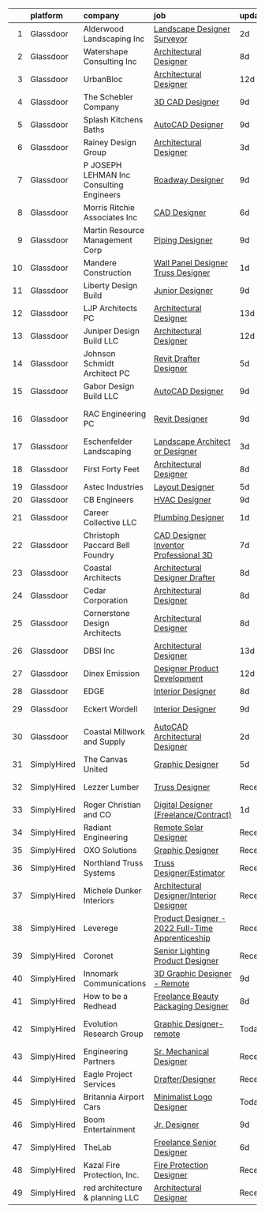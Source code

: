 

|    | platform    | company                                      | job                                                                                                                                                                                                                                                                                                                                                                                                                                                                                                                                                                                                                                                                                                                                                                                                                                                                                                                                                                    | update_time   | location                     |
|---:|:------------|:---------------------------------------------|:-----------------------------------------------------------------------------------------------------------------------------------------------------------------------------------------------------------------------------------------------------------------------------------------------------------------------------------------------------------------------------------------------------------------------------------------------------------------------------------------------------------------------------------------------------------------------------------------------------------------------------------------------------------------------------------------------------------------------------------------------------------------------------------------------------------------------------------------------------------------------------------------------------------------------------------------------------------------------|:--------------|:-----------------------------|
|  1 | Glassdoor   | Alderwood Landscaping  Inc                   | [Landscape Designer   Surveyor](https://www.glassdoor.com/partner/jobListing.htm?pos=123&ao=1110586&s=58&guid=00000182d3d5053daaddbfa6970e495f&src=GD_JOB_AD&t=SR&vt=w&ea=1&cs=1_07f8eb14&cb=1661411329970&jobListingId=1008086212138&cpc=9C2513B8B21880CA&jrtk=3-0-1gb9ta1g52p8n001-1gb9ta1gmi17e800-2d045f5225816938--6NYlbfkN0CvahHJL5dpwIe5nlYo2UZJB8CTXAEl9vJAxrd3EfdRQTBgSOhxhZ6qoKGoycMcDVoNBeLSYodbhKa80-S4CBa2GuGnfcKTinp4ZyVeg-ZpTLHVCAJouy7P8DuDMI3CKifLEfDDLOUUEsaj125TaKa3nCd_Cyj-PbZOC7M4Yy_I9rfk3FBZW_Q9HmsngSNPoxIJXnccm93lI_HkhpJXYP1GU_WNkdRxzkxG_ci6L2BdQAJ1WtH81qCxk_wnvCJhEtMut-wfwxdyZIKMjIPuZurUuSrSULlHWS8aOAX085LjWZ9er1y9jjZVz3rjuX00K3180POUYUMczcgvETcpPQIuENQFUv0CjT-FDaaRYfmMKKS5CCLTMzat3c0dw67_Khu9XSXKQ-5Kkki9enfqXx_ys2MeNPJXjhFQlDhTkbsbD9dpNV96em1Z63kCPERmfiVMlG5B4--z4SxXbuUG6HUVbf4uC5T6tvxQPaHR3Sl-RpK2EXQbYdJ8ldVxQQfLMXt8BhhnxDyNrXtxYVkOYKp9)                                                                               | 2d            | Bellevue, WA                 |
|  2 | Glassdoor   | Watershape Consulting Inc                    | [Architectural Designer](https://www.glassdoor.com/partner/jobListing.htm?pos=110&ao=1110586&s=58&guid=00000182d3d5053daaddbfa6970e495f&src=GD_JOB_AD&t=SR&vt=w&ea=1&cs=1_faf570c9&cb=1661411329968&jobListingId=1008073881501&cpc=27DBD27427436EFA&jrtk=3-0-1gb9ta1g52p8n001-1gb9ta1gmi17e800-f4bcf3b562635ccd--6NYlbfkN0CvahHJL5dpwIe5nlYo2UZJB8CTXAEl9vJAxrd3EfdRQTBgSOhxhZ6qON4KGlQbJcXq0BeWH2AuJyKMQf2GADMiNkXytVnSJQJqAHiF9cZj8l-ZH_QJMpq1L4W8qf7Y1Rc4FGKeOhBuNopaUApXY61-DWOgDeyYR2WbzmL3R7r3Dl8Dvw4E4Jtl-BdIaxLNbRavtu7ZO9OWF51DWHv3Ov0RRP7dYNObqIg8MVOn9Yqf7UpQyED0owdJSIlRGx40UNFpQLsl3-wFuvXxy0QG-Iudiz8OWmYtDdfu407M-D0gmgJRXQ5oFT6_PJwopdb0fnZ_JgblHuqXKvQuHNiCCuIqGN_YG491FwmWo1xlgmMnZzBuuOgSdb3BOR551AbqjS31S3GUti6jgc4VNKQXyZ7XeTslMbtNnF3FU8KTIGXhPJEEfnxvN8DjsO5qqKtwcuPHBSYxPb-B6d9O_7iuT_7oGcIR_7GAGDebfIvrlbo-OyW2Vf5l-M63uQEe2jfkYjP6ZC26a76CbQ%3D%3D)                                                                                          | 8d            | Solana Beach, CA             |
|  3 | Glassdoor   | UrbanBloc                                    | [Architectural Designer](https://www.glassdoor.com/partner/jobListing.htm?pos=115&ao=1110586&s=58&guid=00000182d3d5053daaddbfa6970e495f&src=GD_JOB_AD&t=SR&vt=w&ea=1&cs=1_ba68fa34&cb=1661411329969&jobListingId=1008068632380&cpc=0956A6EEC67EFCED&jrtk=3-0-1gb9ta1g52p8n001-1gb9ta1gmi17e800-ec8dcd0dfc360927--6NYlbfkN0CNayYzF1mBaI40OgT78t3Q2d9IxlwDzhsYR4HK7epYUYZQQ63_v0ZtclWvafjlhvbh5k_OqL01vVg1KpsmwxuYPU1tuAsZLXWGoTw49kVU__ZWQt7QoThFVYPfrbmUhtI_ovtwDp3JnXsd2vTIY4DiaRZ39KdbM4sdgo-DLKHz-gn_3wtorJPJ7GE3ep3hN8GMhptK9Uae9ZF1q4rS8cnroInboJT8Q0a6RDfyukne2M9_3eFukfoy78cckobL-NffuGhTMWda24IbX6PL5t0mrEdEOVHX8P6800cUZx5s90VPj7EAZDDzuCAVIjip6rhFh2dabfPwXLTzW9ls7X_JHpZE88otjiKovDjtv7GXVm90W40yrbgU4UoWm0UJ7ISLaQy2xg9OKLL3buVeHIY9DOC-O7Y3ifforccsSmHgmqa8-UAk0X2HE2FZfcTamDa48LU0xIwsvfZYuMKru15lUfahLH5VQlKN-qa6_iRoJA9kI70ol8Ex8pw8AgV0pnrSDc-O0qtiFw%3D%3D)                                                                                          | 12d           | San Leandro, CA              |
|  4 | Glassdoor   | The Schebler Company                         | [3D CAD Designer](https://www.glassdoor.com/partner/jobListing.htm?pos=101&ao=1110586&s=58&guid=00000182d3d5053daaddbfa6970e495f&src=GD_JOB_AD&t=SR&vt=w&ea=1&cs=1_300e0940&cb=1661411329965&jobListingId=1008072259381&cpc=F525EF8E1BEA8B42&jrtk=3-0-1gb9ta1g52p8n001-1gb9ta1gmi17e800-077f6073299b6940--6NYlbfkN0BbKFwzzZ0yLSQjqY_WE9nX1AjSW77FPvXFQZAp_vA_bxFWMcVuo53C45-22D2TAPagx-nZU83wNUDdAKJzpoW8_CpV79kjtRo62c4b0e5KWXUhWjtqm3p8acm8Ehd382hZlWDbUGPZTj5EuqEzFSEM1Ymjk8al65dUXbsCwkZW2kRlahQoM4Ad-nL-YEEyT4Hxaq2QR8KxzUbU61G2B3vEexZHQv2-hJkXc3z7HzEa-18sR3MEsrqg4XWRbMtxj16J3dSJhs4t_uj8cgF3jz2_RQ7F9jPL7NNpNUa6cSPQCgKFqGceyHlEYX-Y3sY_F94RqH4dmRTEIPs3FbplQLLM99Tt1YODt0D8OR1dY2teY0bruKTQHmiSkCHSlvzfU_GknTgWIx956KAYwLTKWwsThPU7SWSYJAArQbvO3agVN1jq5zxuFqlEuCTOSUPKfueNosZsZyeYsQ8IJ4lfDAyBTCF1wwiAprjuMoLNlm8W3lQg779Oo2eTsHcnAZOSzTIY9lABthZO8fcOkDYXGWnsvxmARP_0-BWsqyk_EBO3RCjoRg3lM4GMqwWYAe7GY6XTlCwel4nseFRffPzpcGkAf-NRhDmeFhT8LMvJd3A6GQ%3D%3D) | 9d            | Bettendorf, IA               |
|  5 | Glassdoor   | Splash Kitchens   Baths                      | [AutoCAD Designer](https://www.glassdoor.com/partner/jobListing.htm?pos=108&ao=1110586&s=58&guid=00000182d3d5053daaddbfa6970e495f&src=GD_JOB_AD&t=SR&vt=w&ea=1&cs=1_8a354813&cb=1661411329967&jobListingId=1008072218303&cpc=C63741462EE9FF65&jrtk=3-0-1gb9ta1g52p8n001-1gb9ta1gmi17e800-f3432d6044c31c7f--6NYlbfkN0DonuevtY08HOOSfQw3KBp3fAvihG3xPpDT0FAMd0VD7Pik3cV5ss8KkTc2yJe0r4zlChdJznvMCrNOpIsA9m8p8aM72DXU9YelPP7eOrjWSEpWgxEJKPIXSsgFxzgFElF0esAQoCLP3V6pXNrLxbUD9oV9MjmQ-pIBeFUs_zqDFl1yjuOvK6iQ8GnSBIE9NTa6Nu_YyFJrWs1zcvfEQA-SN-j1ryoHXQf0bM0IJE9E7DsyGbNfdXgi_MuU2Gj9Sm9ysKPRTYQkyzKVED_eSSUWfN_AP7iWNp4v9YlCpv92CBZx5Q6-to_ZwwiwKd5khwsclYSeGjM-9_gZjIBW76CME3vGtpyf2pxwsCJjm7UD3qEFTRYqhK83v8mgpjeqz0h0u9qpmHplKHfGrjnmqeEoP1jAdq_VUN9G_sbkbFcn2L80LQGQI4zEraqT2bSrcLjnYkfkB4Q3R-qkSFNaJVvQoDvmGYiiNjLGumAh21kmxdET85awt5LQjsrP8W2PHHA%3D)                                                                                                              | 9d            | La Grange, GA                |
|  6 | Glassdoor   | Rainey Design Group                          | [Architectural Designer](https://www.glassdoor.com/partner/jobListing.htm?pos=109&ao=1110586&s=58&guid=00000182d3d5053daaddbfa6970e495f&src=GD_JOB_AD&t=SR&vt=w&ea=1&cs=1_f6dd4654&cb=1661411329967&jobListingId=1008083386588&cpc=12B785FB873041FA&jrtk=3-0-1gb9ta1g52p8n001-1gb9ta1gmi17e800-b1e409d397cddee2--6NYlbfkN0CvahHJL5dpwIe5nlYo2UZJB8CTXAEl9vJAxrd3EfdRQTBgSOhxhZ6qmUnxRie3LroeotfxtcQx7sm1HRHiCTsgCETZjQuxPMX6zuwOtXrnDSLFzGat9a1D053aCmB1sxcf19Wzfiixxf-ENge6ilw9HHN3s9-MMcyC9cYIum_CQoirgy358cO4ICIeLTMqNZML5aLwzeWR7cmjwKvowYCD2YUmNce-4ekOza7cIpXaWMP76OqhlmTBvg8y_MsBVlz7mgqrfi4dHR99HGgoz7goughww37S82UPLSpL0GYU7Abu94W1CWnCMzMCOY3yZ7IpB3Be0sn6F0-3TwdVLL8r9b3iEsr6VfmXehlnMBAq69UnpZQKomv2f3Zn13n840BG6e_6Nc-tDAD76_TeffjWxLtdRlI02KEWpO0OjhumVXRAN6iyqzSApJqz9Skq7Qu3biFBvSMuAFvKCGdm3qNU7mM3Q5fOR7yWjfZGN6QD0Hyzcl_d7JrzPtTmAG_xDy5GyYOigmrl5gou4IPYXHIk)                                                                                      | 3d            | Post Falls, ID               |
|  7 | Glassdoor   | P  JOSEPH LEHMAN  Inc   Consulting Engineers | [Roadway Designer](https://www.glassdoor.com/partner/jobListing.htm?pos=103&ao=1110586&s=58&guid=00000182d3d5053daaddbfa6970e495f&src=GD_JOB_AD&t=SR&vt=w&ea=1&cs=1_e37434a7&cb=1661411329965&jobListingId=1008071792538&cpc=1857627F2883B1A5&jrtk=3-0-1gb9ta1g52p8n001-1gb9ta1gmi17e800-85bd35056e9dcdf4--6NYlbfkN0DWtRa9NJfjQIs4MWRRqD4F41esfMsK79cV24t80VXfzcQMbFQByDlbv7q-qfg8TDXhgh8dCpLnoo2yrHBlIdzXET3MGyt4n2u3YFr-V1Fv5XNAcToT36nqpHn-kWlzMH4doJUs7CbTw7AAx-Rh8cqhV9UKnmZKnsEBLiGKix_MiJ2SGJxrM0VAhrKgrRHPw_PInvekRht1WD9Apuw2c3yjoNxkWTr3lBfT_NhANuF8vhbJtqYlBS46CJGBQfYg5UyDpAzsQWyhhcHTpnCXx98wvpYEzFkIp1MyK1HuYldfVJwiU1tKxJgYvZUqq5kgTYetmQTaZq0BwW6N6ldxxoLKJGtmp78fxDBg8dGyNwLXOFcwBdwAWzc_TP-hI05-8YwC_28Z-0Rf5hEsE5YqorNiJX3GMRMRq8g8OOB8JCgmdc2MuVTefEO5v3JBJc4PjnDgsl7To-P1iBId6tFRJRD08Sm8p3duSPQlWoPsYm3_tiW-LTPr0GhFEcc4fyCOUljFkSA-tYUL3g%3D%3D)                                                                                                | 9d            | Duncansville, PA             |
|  8 | Glassdoor   | Morris   Ritchie Associates  Inc             | [CAD Designer](https://www.glassdoor.com/partner/jobListing.htm?pos=120&ao=1110586&s=58&guid=00000182d3d5053daaddbfa6970e495f&src=GD_JOB_AD&t=SR&vt=w&ea=1&cs=1_7b845cbb&cb=1661411329970&jobListingId=1008079843139&cpc=8C8C01C1671D14CC&jrtk=3-0-1gb9ta1g52p8n001-1gb9ta1gmi17e800-0d8c2ed0aa5e6d55--6NYlbfkN0AI_EE-JbE8KlETSFuDZx2wY85Srwk4nPNLeJx3cvAjCAJ-Zlzk4xpNRRV2MNAF_bpJhH2h6BpRb5TXm_uV042W7ZgvjPIHPxgvmI80garxOLZwxxT9iBjES2rfLua6SHBjjWd-02FP9yntNgfyNsUfq5Bv_3S2ALtv29Y-iBlq26l8yKzT_aPkMURU5dlkWOneXbJhlwk32OXdxSpocz1nKERwjBXI4Idc7gAYuffCayUNFVKrHtOXSgf7uNdpvINRmM5Sgl5ce8fI_IK5-ishhHp7NMsn9surC6MJdRzEPLacO-HjPDHk5tbpfUhxo_T1tV8-iOnVt-cj4dFYkuMx3773D9JjCXjoFuERkpRhHCm0v2lRYBaPDtpnHQ1Qi93Zjluxa5YntHtxRnwKKXxrRevHOVBJ5RhBZqTalTsjerN8xC9tI9gXAo797kEhooQdQEsHgirCeATp7kKFDK48RbO4Tii1F_nI1VzBD3ZwE4sSFV6a0TkQrgmj851z1wFCm1_fuzI_RoN4Q0dii_T6iFdZY_FVJecpaOt1AVkPXaBSi8HHGLLI3DPLfXvujCEB8ytQGqUO8w%3D%3D)                                    | 6d            | Raleigh, NC                  |
|  9 | Glassdoor   | Martin Resource Management Corp              | [Piping Designer](https://www.glassdoor.com/partner/jobListing.htm?pos=113&ao=1110586&s=58&guid=00000182d3d5053daaddbfa6970e495f&src=GD_JOB_AD&t=SR&vt=w&ea=1&cs=1_85edbd69&cb=1661411329968&jobListingId=1008072261416&cpc=9C2513B8B21880CA&jrtk=3-0-1gb9ta1g52p8n001-1gb9ta1gmi17e800-1669e1b407ffa16e--6NYlbfkN0DIxDkOe9Y3IobxDi8z5qPIMZ9toB8bNPs9cTHKC-SGgmK-M3Uem5o9rdtz8zJVYWrlGw9HruiMSj9Mciox_CCEIGWx6-DTADRiccd2lYjMeM1BLbPXEwmgaiZrYsUubXvjWym_4Gg983uvWi-u60UXW2WpE6NjeFfGTFQGqyPlO4kANjCOU6D1zgNvRBsSHVjzsHcmBjFmH5vAojw8N0jAW46P6gPA4Y5FhFjZaGHpAh3oqAr3FCRByHx6xQufqorurkuuKuDdiSNMS2X6zSN8pOLKgjRkrBlU0zcdK71YKgPqLd3olUEtA3_jtcifZnuS4xK4husZ6e99yvKvvIENSl2fYmj2DbGekcKHUVFKXDDPT2aE1QOHhgd_xGQCxn7qcAH_a9alX6z5rz9XMKXHugNkOfsCGrF0yiYvfOXUmbmO-TAJzPF5otdcJN57cI1QRdDsQgaPjhhML8wc26QUMxBYDuLI9BLAaIlzQSIwkH1u6ZIdKlrXvUR7UkpzKZR0LMHqnX8hYg%3D%3D)                                                                                                 | 9d            | Shreveport, LA               |
| 10 | Glassdoor   | Mandere Construction                         | [Wall Panel Designer Truss Designer](https://www.glassdoor.com/partner/jobListing.htm?pos=102&ao=1110586&s=58&guid=00000182d3d5053daaddbfa6970e495f&src=GD_JOB_AD&t=SR&vt=w&ea=1&cs=1_317eeff6&cb=1661411329965&jobListingId=1008088305451&cpc=C329BE6647592046&jrtk=3-0-1gb9ta1g52p8n001-1gb9ta1gmi17e800-e8da6c9d4b32d9fc--6NYlbfkN0D0ZqxdZg2TwcIemQ4yr89eGinLCR7bn2QHXosobzuZILo9zeyiR6UTiQ6PtOt6v1Ne3W-7RsWUkLVg_h4DKOpqE1U6qimEHgm8FqhOOR8qvETn1kaZTjvQ1kvhqt4Jx8SbLrzUzjOajJwBESE2Q6FrXWmKZpJs-HwcdzOlg5idez4CHfnMKBgVBDz8JXfwsc2SY3KdCBHg0qoDcQJudVfnctmwABpac0c5--CIIktNEgx4NKVTbi9w9CEVYaFp7tcUhxcBPT4TMaROeC8MHoN0OF5MKyzIwYQo33haQh-KI8BnrgCVi5aT2CHXPG3OTGQDCxGFnDeXZ72RtVmNsYA_Yveeq_EIG7l-xHjmaDcnaT_vh_2zBKXWkXHkssi4YTIbAcX1Y46Ng8RqOxSKrg2SYT8S9VqoBHs4yKr9UgbKrbjfoD7mvoMGe8NBynfD4cg497f9x2gZwvmAZuqrhG36dZAp97AABLFqnKrlxyMq8BoBdNSLqkfGrK99sjnh0xXqOx6OYnY35LxSjPMk1txa)                                                                          | 1d            | Rathdrum, ID                 |
| 11 | Glassdoor   | Liberty Design Build                         | [Junior Designer](https://www.glassdoor.com/partner/jobListing.htm?pos=104&ao=1110586&s=58&guid=00000182d3d5053daaddbfa6970e495f&src=GD_JOB_AD&t=SR&vt=w&ea=1&cs=1_78cc6ffe&cb=1661411329966&jobListingId=1008072310145&cpc=5C1A074141E401F2&jrtk=3-0-1gb9ta1g52p8n001-1gb9ta1gmi17e800-49e739b3cb7ea45a--6NYlbfkN0BTy4Vq3kUv-8E8fBOrhZt-7WJQYqv7u2ur6JnxlE7nq0Vi-lP5L835ZtT_CHIIy76QexStr36OF03dxYuklNIZ-dbtkF0hxxUFQgvf9gRzz3ezlLOBkR1HuEgm53nNtorZLoOA3Thtu_l-9fFR0vSjZOyfh7VaJCtYHuwapkMaMVn79JU3YZZlDyFswqpT4DdQxTdG1ibnKUjm3wZpCgnIPKoFYk0XuNlpB5YPXOSh-L3dmswzPbR2CQsXz22VlPOvcCQfIv-qmXVeX0z1fgmQ4Stzduw_fVW3HJPxgJBA0UNnBvX2x59-jrgRtoNfwyYX1eOW-aBg5Tch4wYzqVArVXVQDuBZ4YiwjH3I4J7mX-oU537BGZjiRkX4vEbyWHBiziOr1CROt3E3E2g-KfourPrkfIO-pTr3pSfLTp8n4fC3xX1wSSF-hNUaU-2B9s5T4rjBpOsClexyhKIJU8QiTHt7XXpsSyGHE5RYduf7dPBdPVZjRhZYjyAezl1-6CA%3D)                                                                                                               | 9d            | Grand Junction, CO           |
| 12 | Glassdoor   | LJP Architects PC                            | [Architectural Designer ](https://www.glassdoor.com/partner/jobListing.htm?pos=127&ao=1110586&s=58&guid=00000182d3d5053daaddbfa6970e495f&src=GD_JOB_AD&t=SR&vt=w&ea=1&cs=1_0abc17a1&cb=1661411329970&jobListingId=1008066900989&cpc=32EDEB2DF494061F&jrtk=3-0-1gb9ta1g52p8n001-1gb9ta1gmi17e800-0edbc5b43ecc419d--6NYlbfkN0CzcDFs8cjNZITHzPaspPYUdxCTppyanGLeq-qEeiOFH9BBGa5mLD_QrDVyJi5hP2vzzfV9DjNj1T3m7Wk6UFOLt3S4hUwxtpQEQgEREZsNZC20lYkOPdvj9GFthAQFFOS3xDSG3XP2jdu_LLtLnicYhUJA1gRItFkYvpbEBpgPkgQVNzFaRBGCmqRjzaEB23YLQnmT5RnkaP8uCCLisJBA_utDs3FmVzmXEKKH1IxaxpRIZqJJWuL1b91iFWAzpHpoOZFG6N2W3pvpY0R3Wl5-S2Y0u5Qt33Wt-6h71kAwU9apWKq99E3a8Hm--v1lod5aC671Hfb2UrYsZjc-bgYUWbWKnnpUOTYUcpEAfIoYpMvCDCOxnEAzi7b2nLGIoWw0AzAzhZrE8Wi-ke4zAQjB51HyA8WgJmph49ALo0v9JzKWbfXlMqf1yBrn5XLQOXBCS6rlzTSVwXK4k0noqqvaVGLJxQtGo95OOPPlts7a9sNWwrasRrYV6NCSuv8sR7_eyYLOQaWNLA%3D%3D)                                                                                         | 13d           | Palos Hills, IL              |
| 13 | Glassdoor   | Juniper Design   Build  LLC                  | [Architectural Designer](https://www.glassdoor.com/partner/jobListing.htm?pos=124&ao=1110586&s=58&guid=00000182d3d5053daaddbfa6970e495f&src=GD_JOB_AD&t=SR&vt=w&ea=1&cs=1_a94d8310&cb=1661411329970&jobListingId=1008068966754&cpc=C63741462EE9FF65&jrtk=3-0-1gb9ta1g52p8n001-1gb9ta1gmi17e800-fab6214fcf784782--6NYlbfkN0DzaDHVbxJ-LJZej0v9fk4K-FwNocoxjQ_zxp68kPBvcjL-avehQOkecc3mBnS8FegcYzv13G9e62ORJCtyZiYG9jbxQ_FD6uei3--r9ZgvxiORVaSKU8VBzqOgslvyRys-Q8iZI-jU461UxfH4011k-DofRHM7Lx7AetGbbto0LEDUNIaXhLz0eWH_GYHxOLJhSI9sQ-Ii4RmeobSNrgl_CGIMtcThQ_fnkp2uR7FLE04bMABxIqjGLOH9Kg_vD7vhpcmphJ8wg1A9aHGjSwxPGSCK_QpLlC2QjQD_6BjUnO0xw9-U1rytIHiXDf7VL6WSCfJ9SgQ77jJMYsMyBePnRMsnPYe517i4G6UQmqQz63OU7MS_ON-kdM0fFxGj1OKidb-Pjqf9Ml_B4ud27sEFXf8XHAstrKqPQgnO7WXqm41Yh4XiqH-tLapS-RzgqnhKYAk5NlBylEwYplX3jhwFBgEkcl7tzPxYP4ACYKQYrobOEzB49rR99cN8cbFEvhmXz8Ji7q8-xQ%3D%3D)                                                                                          | 12d           | Peaks Island, ME             |
| 14 | Glassdoor   | Johnson Schmidt Architect PC                 | [Revit Drafter Designer](https://www.glassdoor.com/partner/jobListing.htm?pos=105&ao=1110586&s=58&guid=00000182d3d5053daaddbfa6970e495f&src=GD_JOB_AD&t=SR&vt=w&ea=1&cs=1_b852d6e7&cb=1661411329966&jobListingId=1008081110386&cpc=C1816960113488C5&jrtk=3-0-1gb9ta1g52p8n001-1gb9ta1gmi17e800-a15cecd06f4ecd5d--6NYlbfkN0APToHrk7ILONyRglvlT3LJMO76dZGJsKlG8WQjsY8Cq4y0vpoc5mYwcLNSp2ptoV4EkiYe4V-mf8j7mSV1ZiJPbStoMqPYYgqBYPua8c-tO5UoJoGwsARUqeKPwbumRvYTjs1II-xekv_1llxSypLF5Ci-5K4jn_YnZUNqXYb2AvcEgX3p6emf2VWvNQO1p6ghuLu1QumtuKYd0A2ETaZ24qkf1zi6l2sdYam4USe7D5ekZ-5P-ndkczRif3xoNsO5TA0Gt9RCPkVNV2M6kavC407w0tthg8CaAGFPOdFDBWDylsm5ZHfs6yKQBOAseDmelFayI5VNoQ2ZUJtW9ZdgEV2hzIE2V1MlnBGpN217vN5saAgABNlJJO_-HpJTdUGZVUFgs-GXAOpICza5AMEnJ4p8BZH33PixPjfTMflTPEjhh_Xr6t9EzXQfvDauMVSVF3FbUTYnHZaU3s-bawn-u7S26Q_nSE5u1wWi8Wh9bt0TNGWwrR15iDf7B0VRiNekhcaaPY_Emw%3D%3D)                                                                                          | 5d            | Corning, NY                  |
| 15 | Glassdoor   | Gabor Design Build  LLC                      | [AutoCAD Designer](https://www.glassdoor.com/partner/jobListing.htm?pos=111&ao=1110586&s=58&guid=00000182d3d5053daaddbfa6970e495f&src=GD_JOB_AD&t=SR&vt=w&ea=1&cs=1_96b6e328&cb=1661411329968&jobListingId=1008071980642&cpc=9146FE1CE0A04E98&jrtk=3-0-1gb9ta1g52p8n001-1gb9ta1gmi17e800-4ffdbf1d0f865547--6NYlbfkN0AKgMBfVcVLS4GCLy2WkztUOXB7TnyM1iKyPbRsPjXr1YQJ8IpkRj8uBiFQexz2Esx-9_RVSjprRL-amQo3se_7U6fkyIEDe9CKH3TH204AZ67448acAsgcmJp4zNpSIrnGi-vrvBB7ZXx846m_hl_lHcXhjoOIrW4-EsKS60sx78oP4TNVzULTWlwenhQFUX4ZRiKZONo7UiEvQZHhIM0YVBrzhVau6QwtQtMtZj2Wd2di6mfZh6GsRTH9-QSI2TgmkRoGLdk-snkdb86MSNHpGbTjYsF7fPO8WbN2jW5hBLj5zzkGt9_EXJYUXuFZW17dUDrz7E7UZTEEfXtKDYGRgUARTq8fVTzA8TCJD0oJ49DbyM7R-DYpRwh03mfQIdT6d_l_uk3FCihTS0zHoSt_2zWjbhgRe4DVznaQhcfCw7R2xuxLTufFHgIBe5CD4qhU0JnxgSQBIjpUNiudJSB6Ak4O1ZRRPiQqeOaQKIz2JCs8EzuztPitd4neiErqhkY%3D)                                                                                                              | 9d            | Germantown, WI               |
| 16 | Glassdoor   | RAC Engineering PC                           | [Revit Designer](https://www.glassdoor.com/partner/jobListing.htm?pos=126&ao=1110586&s=58&guid=00000182d3d5053daaddbfa6970e495f&src=GD_JOB_AD&t=SR&vt=w&ea=1&cs=1_89af6b7e&cb=1661411329970&jobListingId=1008072176107&cpc=AD4FA8CFC4678512&jrtk=3-0-1gb9ta1g52p8n001-1gb9ta1gmi17e800-03f4a03341c15d78--6NYlbfkN0CtwOkgDuej6vPfWODMxjOIyNEohQmdYMppGq8y8dOpBoTzitlsCnYxo0n4CCm-FGCb22oxieHVCgsI2RF68qnE_4As43rPSdQM5P-gET22omnbOKBd8vtcpTYLSzvPvrtwS8KcIvnXjVCBHAPo7DJtOMUQXufyXM8HRmWaVgMZVGLXtyrTrY0EzThK39GvyAhJvJggGVpZ0Zf6IZn0jeRV5AxDe9ZYQZZ-6fXaljtoh-ZtJRsksJQznFH5lACnGDysJ6M-rMgYI2tKPP-YuRgF_cG-Y_4dwKTp5VB6rF47OM2jENY3F3jojsGsDKlLDXqOR-z-MpAhXtSE28swS_4pqq45JhiT6Saqs6dT1uhdpKEiq_frXfjcUq_ro8iCn7Ju3uaEe_N8zadeTig4RbetivLptaqCcnAZVqunv_-x2trPAbDDi2HaEZVt4nke6NbVJCKRmo0HtVOoUS0GPrslrAANVE9SSe4juMAx5t_S5NfYijHse4H9s2CHH8mSdBs%3D)                                                                                                                | 9d            | North Tonawanda, NY          |
| 17 | Glassdoor   | Eschenfelder Landscaping                     | [Landscape Architect or Designer](https://www.glassdoor.com/partner/jobListing.htm?pos=128&ao=1110586&s=58&guid=00000182d3d5053daaddbfa6970e495f&src=GD_JOB_AD&t=SR&vt=w&ea=1&cs=1_9469e37d&cb=1661411329971&jobListingId=1008083406902&cpc=72163D259E9EFAA3&jrtk=3-0-1gb9ta1g52p8n001-1gb9ta1gmi17e800-6ecfa8aa3dd9bd39--6NYlbfkN0C7-Tx9TvEge8zySMDE7hsRZrsNm7CooL4kjihN2rxBrlTGOcNFfyslQSutP31y3fXvirrTGm8PiyM2ByZDYNCjuep3OPmwv9137xNsuIVvQLyZ6RIV7nN1h-5vR2OLdRAYqXioC7aBI0iPkkdhF-9n9ltv1lynHAipGx2sD1jhmcJC4Fq6epUvBXVJOiVxhwHuBIn9keldCmdqs43x8IYragPzoZ1ms6UeiabSrW8bJTXa7W0Z9HyQJXzWOZs_-zyy2e2-WMUPGT3CRHE0gM6Hqddty23eOzW1lvsTwgSTRgNJ-IMGxcOw4H8oOz3EBDSHTfLcP8SOIzbQpiY2LHVMfzknWg5T6fvWrjTeSqMjC-2rGHqOcAIL0D6lhFZTlefmoY8iYwLc6-BtZsHXnkrNEiTGWJI1OZ0eyiX5pOk7UnA8p8myfIEMx40KoPWp1uBAQ0iujNMYQlAU4k7eiZSyMfY1dt9e20dOMaMSBxr2GIXm9GcIJXSgsEvoH2RAW_XJU8gIfffFVZozJh-e2J0O)                                                                             | 3d            | Park City, UT                |
| 18 | Glassdoor   | First Forty Feet                             | [Architectural Designer](https://www.glassdoor.com/partner/jobListing.htm?pos=119&ao=1110586&s=58&guid=00000182d3d5053daaddbfa6970e495f&src=GD_JOB_AD&t=SR&vt=w&ea=1&cs=1_001d6e36&cb=1661411329969&jobListingId=1008074521929&cpc=D5521335291FB266&jrtk=3-0-1gb9ta1g52p8n001-1gb9ta1gmi17e800-fa26e19bec0b77b2--6NYlbfkN0DAwgduWqBP7ymGN-lTADpinz2i-23XbRAyg5ywqS-MDcD2icDSBgQY3D8wvAzKLfPxA_WexXoLY5RBFXIp09Ow0QQzK6HwUlYcXuLlV1SK-wsd0Q8hiCfV9-yuJJA8If6_KLVjqJ2-LlEgUeuuTmCd6clEkvbR3iW4t7nFMfA2L7ULzLVuYgC6mQacoCwctaXfk1CYNUYGVqbbXg1n6J-ZOTZPpYabXs_vLyi0ECKPEI-oxfQuwqv31EFJB-VxpHpytUQ4O-dJDnj5OYf5Sn6xN8JLMrmlUbOmSzTb1EeqtC-kMmLCIntAY6JWFK5UgofDJaPFYBYeRmieu7dmfUG7zyArnSiX_INPJw33Sbt9outl6tKrfW5HrY-iRTpX1D2WIVP6pafCO7jPfxTWPl3Bug6tyaF4niyj4HTHA-sJa4UAObItYcZEe-sLApvl1z7sB1e4xQuVGutuzLmeSyGuXWEIaixlP10HUdZJHR7V9h9cAgO33Cc8tPG7KXxS4KtWWkthw-Yn1A%3D%3D)                                                                                          | 8d            | Portland, OR                 |
| 19 | Glassdoor   | Astec Industries                             | [Layout Designer](https://www.glassdoor.com/partner/jobListing.htm?pos=106&ao=1110586&s=58&guid=00000182d3d5053daaddbfa6970e495f&src=GD_JOB_AD&t=SR&vt=w&ea=1&cs=1_7ae4f840&cb=1661411329966&jobListingId=1008081357301&cpc=B5F47E75FE7E2B35&jrtk=3-0-1gb9ta1g52p8n001-1gb9ta1gmi17e800-a591adbfff1418cf--6NYlbfkN0BHIfC1zsKGIu0R3teaIu8liT7fbRNLaQeDQfcPJweUKx8CW9AkHemESs0Ua5Il652eP6jwHs7S0nWvlZEeNmv23las6_89tGUUFKjxO4JJFy08vpNJLF2IUAf953koznEn_2kmuuxRbDDoZB96fkRyuHQJ2EOJRzXacaev9Gxy-0Icj6jxm77CTKbWCr9gX0GroUYsZBOSaVR3ySE_mFuODBZFLfIRAd41E6o-7NfoXg7RyS4HF24zJzfvSP5o1udixE1OrkUsagwGZYxTPFKrP3JQtLoa74eDnt0pTPCbA4CZj9j10MWUQ3N9jlta6pisJyszq7i11IPybAA0FjcuDPjtuVr3QMDRjrZoHKOJnNv09jflP_loP6fyrmShxctVkg4JtsPpSVwQ1ED99KERJcBT3uLoHaT1Dn23GUJWb34UU0sxGtyVksBKoTmb0VpwPvidOuACK7g6vVHu7DTv8cKJGN06nxYxTwcaGDKN_ya3AIOGKmQriZWoqBHWV_ei1R8Aj4qMrQ%3D%3D)                                                                                                 | 5d            | Blair, NE                    |
| 20 | Glassdoor   | CB Engineers                                 | [HVAC Designer](https://www.glassdoor.com/partner/jobListing.htm?pos=114&ao=1110586&s=58&guid=00000182d3d5053daaddbfa6970e495f&src=GD_JOB_AD&t=SR&vt=w&ea=1&cs=1_d67372bb&cb=1661411329968&jobListingId=1008072507438&cpc=0956A6EEC67EFCED&jrtk=3-0-1gb9ta1g52p8n001-1gb9ta1gmi17e800-204096d33495cde5--6NYlbfkN0C2SVAOpOeIWQkPp9EeCSLxTLheLRty2uanDx8E9nXZ3ugs5iy68cHF0Uj2mOWbprbg6IT24oo8DVM-7gQFnYPuWux8PJmQqjMaEXqLeztQ3z2_DxuKlGmakKV_e6gpoW_YJx8yqNfruR9ZhN5ik6IyHYaKW_srJenD5QBAdv4rHksW5yZWH6v9ly87BZcvLRq28uT1vk9iPMej_Vgy5JRoFbDGfnRngUXG7E5GY1VTYNOucME3y37xqZyEQ8hqTMpnlsQyD7-_92PyLjH3i9Bw4yaUTZ32fgkg6li8HXKcnNjqAGNSjiXjsqaTyuiQhs_I00w7GE2DreaxSuinU7R4znXH6JptY8-usB0sV6k1KGOt1EKD1Shpn1t_QMdUk-zwc3exs2AM8yUkiuGNLwUUW0_UOhxUiLUFlo0teP3a_4opvT-05Bdpq4U12yCiqyLH4IZCMvG5BCCLzYS1oPe6O8Kp_EC88K9zNqMkJ1jbZCZM8z9BjE-7uzLr_33ePns%3D)                                                                                                                 | 9d            | Seattle, WA                  |
| 21 | Glassdoor   | Career Collective  LLC                       | [Plumbing Designer](https://www.glassdoor.com/partner/jobListing.htm?pos=107&ao=1110586&s=58&guid=00000182d3d5053daaddbfa6970e495f&src=GD_JOB_AD&t=SR&vt=w&ea=1&cs=1_10da0abf&cb=1661411329967&jobListingId=1008088181844&cpc=57BF6DC53E6293AB&jrtk=3-0-1gb9ta1g52p8n001-1gb9ta1gmi17e800-1b8ac8c873e647ba--6NYlbfkN0AY4guaBc_odNxnJHTncvfwFu86WvDwtbc_K-gSZc1x5JgWc1BUXLHAAiILf6ioYuftxy8LhFMNq4-s2IPno2sYW6lRJgl4crPv3e3CmO6MFbjGeBmmTSn_6Jp4nASSVBW4rxGPh0wmQfZWyxSo1FUnRmQSGlXLtJqilRz-1Zb6RVtBHXpCw8DgHi7wRqNVEJopDTvM5AinVx51GIwUqHYQ2TJOQ7H-Tud9B6XKd0VOYAGLr3uh36YOVnsFEdIMGIlSyvYz7_JPANfYYZMI7I__rFla_7zoA2kDrsKkLtxT6CzcJFHxW08BvdPcyFGH-EEwuoEiL_HW81pXSTzuicaGOUg4elnk1kWHb4_7WPQsh2L9E6X8e_L7FXxosmRWKbqvA2ukn3NfItBJaZVewS-u0fbtSt9JkspkWvv3njRDk_idbq8OG3QbKtO9xvpGdvMnqqu2L_HVMw2r9MzuyhpFdsZI1_RyS2v65WbA1ehRI-irlBnCvSpR43dY0hpy3dklUL43ovN48Gr-VtdWqZ9J)                                                                                           | 1d            | Denver, CO                   |
| 22 | Glassdoor   | Christoph Paccard Bell Foundry               | [CAD Designer  Inventor Professional 3D](https://www.glassdoor.com/partner/jobListing.htm?pos=129&ao=1110586&s=58&guid=00000182d3d5053daaddbfa6970e495f&src=GD_JOB_AD&t=SR&vt=w&ea=1&cs=1_285edd62&cb=1661411329971&jobListingId=1008077131079&cpc=FAAD6D1E1A62DFF6&jrtk=3-0-1gb9ta1g52p8n001-1gb9ta1gmi17e800-555ce8ac3ff8a150--6NYlbfkN0BVVSbUv1P2vZww5cAxKPhShR-OJG9VxwbJyWyCwX-wyZcoVs4n3M98Qsa-Bv8FaOWfLC54gVsrlTcoDywXUf7fpphEm06aWHhBaA-umOZQwWw55Kqr6cO20ZjHpMUQvCkNsdWYMLOdOncbLnoikp_pDnRFxTZEK5OxmaL0McC9tO9iRKTpP32tOE3yzKmcwsVjwMNM-vbXUyxeXM0lcTEO07YI9ce9tuh_aJdmoeZauqXHX4GgwFZNmDo-GN1xwbF1c5n7KLwracp8wvJqUz8auCPcPGn9_hyRMtE0aFokvt8WC1FLj52lT1k_qHc7VRZl6gOwS1m7x59dirlRze4KKHLP2GxEji-WJEvopVTSUQSeM8r7VakqYgVVolOwnYltKU2p5JvZ_s16cscSI4uqNKYh3z2sJfPBin9w8CjPxcwzwqIOcZBcmKLoq2oCdKsxha4bx6Tpe_H4oqMqMLxVmIJoDIq_37lyJb80mZrX33AMr9ljMjykAyQfNM2bQ507WUD5VAtjVjcOuCxlf986LwjJLhi6rEs%3D)                                                        | 7d            | Charleston, SC               |
| 23 | Glassdoor   | Coastal Architects                           | [Architectural Designer Drafter](https://www.glassdoor.com/partner/jobListing.htm?pos=118&ao=1110586&s=58&guid=00000182d3d5053daaddbfa6970e495f&src=GD_JOB_AD&t=SR&vt=w&ea=1&cs=1_0ced6cca&cb=1661411329969&jobListingId=1008074101312&cpc=1857627F2883B1A5&jrtk=3-0-1gb9ta1g52p8n001-1gb9ta1gmi17e800-51f98a22c5519390--6NYlbfkN0CHpSnjIPxMtekS58WZl5Olhjo2iWL5RjE_Boe0ccr3FtkVqT9ttgfNSG62SAjQA3oQGVEWIJpUMWHIY4x_bAtFtRhtWKwBfeHplWdOy2Xl3KBe53aVaOIJSUoTe7Ts-rCk38VKbZVlPqhvWvUmtdBqiwxKpsF3AqGGx41Pm6_fIlr2M66ihi31csvTlIfj7guIlUB-Sk6f-aM6VQwowE9r6P75qbClF0i2cSJNWYSmdXaush6KSdZMaswCpitwOGdezw5CBJKIwRGOrPIx9PABeaNpTOod9lsBszwNakyjvLyiadRRKfGIG0poHQ6cJBUJwNfhkUnVHiHYlt7UPE9qY33oujU0O7HtjyTKAn-QjN_WbhsYfoCXAppAFfZzj0HiPJGWXzq3wKAMi4laBV33cVOGMspCV-dF_pTizlKc9EqXU7swiH548PiEhHuRB5SKkyW1WiapGcngVEdLkxSZurIKRfqbQsavUuYojfFruAjh1nOft3VecOg6_nMcPU0dGI84uyGQKp7Ow0XeQDGw)                                                                              | 8d            | Ventura, CA                  |
| 24 | Glassdoor   | Cedar Corporation                            | [Architectural Designer](https://www.glassdoor.com/partner/jobListing.htm?pos=116&ao=1110586&s=58&guid=00000182d3d5053daaddbfa6970e495f&src=GD_JOB_AD&t=SR&vt=w&ea=1&cs=1_004df0d5&cb=1661411329969&jobListingId=1008073773993&cpc=CAAFD12A1CDBA879&jrtk=3-0-1gb9ta1g52p8n001-1gb9ta1gmi17e800-f6d0a5a29d21a73d--6NYlbfkN0CHpSnjIPxMtekS58WZl5Olhjo2iWL5RjE_Boe0ccr3FtkVqT9ttgfNFWhyZNEiKrqCmNkXt2mjz1zzUw6NNHGc3s00vKPHf8QBkQsu--lUoKAqnyhEzqfBoeyQXabt0yDt0QcJssQH1uc2ZrZjUEv1i5VnLqQr5e6HYxNG79R09GGn3kNr00os7G8HYYHkJCBAkOrwkbM6biHbOLPoEARqy88X0O3MxxjdbBsnQRhneYR407_H6rYn368YUdpzvZr1Hy-T6gy44cflK1T1BruK1504ZUqqsoPDJ7hN5WNx2TdnzDX6JAdv-8eVRSatZ0f6JJVmvYOh2D8EOBnszjtkUX6T4WYCZZzbCY9hkh_AozPcRfHlpJp8RQonCMhAdMzXA3_TALHLLtWrjgZUI70KlLlJpuImyBOwBOta7QEn28IuVj1A9xFcGIwFQWrvOPXN_oRvSf3npagTMFq72fMb_uMN_nN1Cvsb1GedsGxYB7E4Gf_7yJWUYKZJWTtm-mZHQYqLzJ1jPA%3D%3D)                                                                                          | 8d            | Menomonie, WI                |
| 25 | Glassdoor   | Cornerstone Design Architects                | [Architectural Designer](https://www.glassdoor.com/partner/jobListing.htm?pos=117&ao=1110586&s=58&guid=00000182d3d5053daaddbfa6970e495f&src=GD_JOB_AD&t=SR&vt=w&ea=1&cs=1_dbd007a3&cb=1661411329969&jobListingId=1008073841570&cpc=B5F47E75FE7E2B35&jrtk=3-0-1gb9ta1g52p8n001-1gb9ta1gmi17e800-2aa0eeee8786bed2--6NYlbfkN0AZygSpEmSPH4EP4ZQMrCStnh9iuufk01Wjoj5m4GLuCtRe6ij1oVT1DrqzyJUVim32Ge1lLiiPTVZsbwpT2BmJA9LaSERROS9dd6iT9aNW6zUlG5QTfH9sO9gzC5p8rIJgT_De9i2YrysiSMrVRQxxHLqKamwFWbkror-rRUP--jVp67QuRYmfoyXjU7caJHvinfr7LY6eUom34lEALMRiBm0J582U1PI_BjHHlKRuxu3eHVnGchNqNIsdmXfYSVAgPcpCvoYqNXgWOnW22-DhBSaM7xfgBY3273QaPOoxkbkiU-QqprlCVlkLS-tK6W_c27i7HU9eXRd8oVPoGM0DM03YZzfkksoyY0plZ1c79Han45DBayxIv8Hb19Lypl0qpeb3h45umN0lgjlha3rUQJMz944OFQ5kP3bboctW_EccT8B6HFXZGWF7NqkY26FwKXnMJVNHnAUD9lHV7kTreU4CWVhdKjPUfCrRmbFqiQSxh7C9VEnDqhxpjhAC6mG0tbBCuP74TQ%3D%3D)                                                                                          | 8d            | Lancaster, PA                |
| 26 | Glassdoor   | DBSI  Inc                                    | [Architectural Designer](https://www.glassdoor.com/partner/jobListing.htm?pos=125&ao=1110586&s=58&guid=00000182d3d5053daaddbfa6970e495f&src=GD_JOB_AD&t=SR&vt=w&ea=1&cs=1_1f49b57d&cb=1661411329970&jobListingId=1008066967510&cpc=1899023E9966B094&jrtk=3-0-1gb9ta1g52p8n001-1gb9ta1gmi17e800-ae2d175a80e0665c--6NYlbfkN0Cd5ZvLdai7cR0fypH5_WiGezUQesq24dbKuF0ly35yawptN0PyaNviPgvQmjvucwkbCldS_Qr8sY_zxCjbA7RRzoGM8yECeMpvBZxOCR1LCMgG5KyMtoreF0MMrq1Dh-mi2eJBU6kbiC-srHaETeaCjBJUP4Kgt-FS4utEZJ-B4T0BX8zrtaN6EIv0CR9ERbwNahEfRNaLBP9ivb92I7P4pWEaZKBOJ74Sr_WXlNZUNfebv2nuFAWopyIjr6nwU-6sFQPGTeVgPdgsHmMyoxnN4WI6cLDUqahSeaMvESeMOMSdMlwplUJciyGvm74EcIzz7IhVCJSEsNf1VzSXVb56-syD0k-J448b6cHy2zwDw-I0NK8XygV-Q-458W3Gioek2Ygm_ICo5GpubRnHPxRBTKW-DP577DLH7K8m6HUrf5uWWyu5m5PR092BGixXlwj84wMybHIftXppD8uujGLFZbQWFQ3B2qahnZGz9mQNVsoK-W6F_YEF4ltREuPmla1vZl9aupdeFg%3D%3D)                                                                                          | 13d           | Chandler, AZ                 |
| 27 | Glassdoor   | Dinex Emission                               | [Designer   Product Development](https://www.glassdoor.com/partner/jobListing.htm?pos=122&ao=1110586&s=58&guid=00000182d3d5053daaddbfa6970e495f&src=GD_JOB_AD&t=SR&vt=w&ea=1&cs=1_bd733242&cb=1661411329970&jobListingId=1008068759646&cpc=71B084F7C0151DB8&jrtk=3-0-1gb9ta1g52p8n001-1gb9ta1gmi17e800-92621947dbae12ba--6NYlbfkN0CtwOkgDuej6vPfWODMxjOIyNEohQmdYMppGq8y8dOpBhDQGscm3dodDkOEZoRifPLiAkUFCpBwQej5js6X8SDdumdaAJnxTfXWrZ-9t7mWtoF3nsX2pG1jUJks5sZ6jhIuRv5YJZBdi4MjuxrDI4ed8VmwtgAX_DKahEowBxMAzZHPn84W8W5_e_BeMw7zuef_DeSddCZhuCazNtvGxyfP4ZwmWjP4ydr2JysGeY4omJIu0B4mhEse8nbQYlPCN5D0xSaAEqW4DrN3Vve8tQqdukRwpNsY83n5Q2E5bPEtef5wvyayPz5c2bFyUzTwZpxGRsTQDQvVov6GKWvKACao_M8gXzsG5_Ul3JhDtWRohX82aAJnJwnvSMFr0avrFWinFQ_lWz08QqRhVWV-i2oMd9RwMjXomJ1QvAShxOocaRrYdMFNZQfFQEqK7Dl17HBW466Shk6usg_WnIX_faZvYlq1IeHOV0Tp_fzYFTCnv4mWv92U8APHJxdU8vJZp2BQLmazCBlvkefUxs6HcLF2)                                                                              | 12d           | Dublin, GA                   |
| 28 | Glassdoor   | EDGE                                         | [Interior Designer](https://www.glassdoor.com/partner/jobListing.htm?pos=112&ao=1110586&s=58&guid=00000182d3d5053daaddbfa6970e495f&src=GD_JOB_AD&t=SR&vt=w&ea=1&cs=1_a0632a3c&cb=1661411329968&jobListingId=1008073553618&cpc=72163D259E9EFAA3&jrtk=3-0-1gb9ta1g52p8n001-1gb9ta1gmi17e800-955a7a066a533157--6NYlbfkN0D5EoDI19pzLD_ZoAvoqM1-O9qeTV9KvYbDAr1-bMzVcaoGqzcz5V3HyHu8c6Gb71ZnBPxf3tPvoWtGcgbL7siaOEdcpZIg3S6L44d_HnlcamIpYXICnrqxwTgsjA0oAXUyGVwCMTM7AL-hEa58D3BDQHPvoyE8ZoLvzQ9UAXKSfHuQvp_zXVNnZwwWIbm4rmK7Ml3VpxSNGlLpBLnyToWzfWushVBm9iwyiGmnta8o4NbQCsmSDcp0CxVEd4Ssd7XsjAyR-xWIYSo1cCTsDJ7VOHh6_zGwME_lMSM0Vgv-8rWEsV2bXNTwQjebEFVVL86qWbnCYLmfkoHbT9_R1kXS1oVh6AHRVBxg_-iHY2Ss8L244S0vWBMFx_QsOJbNr11k39qlrcRwlODcyYQZPhA9c6HEAYJ8kmoMumiXnbBIH8r0_PO6l2EnHZH2hcyurn4ApcZHj8rH-Mc4aSUqQn05tXIq2yzXikVJndqIS-iD1jFXpwtJ_bWqk7_glSx8rkXUYRt6O18xkg%3D%3D)                                                                                               | 8d            | Naples, FL                   |
| 29 | Glassdoor   | Eckert Wordell                               | [Interior Designer](https://www.glassdoor.com/partner/jobListing.htm?pos=130&ao=1110586&s=58&guid=00000182d3d5053daaddbfa6970e495f&src=GD_JOB_AD&t=SR&vt=w&ea=1&cs=1_142842b1&cb=1661411329971&jobListingId=1008072013172&cpc=9146FE1CE0A04E98&jrtk=3-0-1gb9ta1g52p8n001-1gb9ta1gmi17e800-da12a0246c22c0a7--6NYlbfkN0ATuzukLZvOA7Cxi5gGVTPK8s05ijijAIGQnHXs5Od0Xxlz_9ucv3NN0HSWJaV9LCbrP5nhZ7grPBdgSHnEP405yBX-6C0dumk6ht9i3eEDe1hQPEDg_Q6MVK0pxpxdh2jY7t4xzEa_kYYJlyiCstaAlozFMBV4UCG2Do-JRFheYRt_YCYNkxx_QiC8GWa05KnnfE0fUxLmjua2AfTQps54NYI8g9OXW4xU8ib95Er_jIaq_1qk9cDo6bLl38QX6ZYWiUmGENZ-Az4bML4rQg66ZCgFhdZKDoPRFt8jLHQvJU5ELHbrU4HPmYts9yGqCAMeRdYktVA0zckY9MvmSN3XvTAz8f3sByFdoyzzvWEeZBoFG8_dhyTIBXcD9D2m-SCyIRPfgAhFXaK9VFhG24uDBMClhvAPiYkdmsnHlXs-s92QWVTy197nCa_iFmd9Y8V_mq4wuUfTpy9ssrTdEva-kPlwk5kRfi4Gg-T-aQ-IJa3eNvZQdz_NBCoxbYJRZ3jFClni_MZ4FQ%3D%3D)                                                                                               | 9d            | Kalamazoo, MI                |
| 30 | Glassdoor   | Coastal Millwork and Supply                  | [AutoCAD Architectural Designer](https://www.glassdoor.com/partner/jobListing.htm?pos=121&ao=1110586&s=58&guid=00000182d3d5053daaddbfa6970e495f&src=GD_JOB_AD&t=SR&vt=w&ea=1&cs=1_8e8751ea&cb=1661411329970&jobListingId=1008085803694&cpc=7E5D8F97AE7A141B&jrtk=3-0-1gb9ta1g52p8n001-1gb9ta1gmi17e800-bdce271c803f9463--6NYlbfkN0D5EoDI19pzLD_ZoAvoqM1-O9qeTV9KvYbDAr1-bMzVcaoGqzcz5V3Hy__qViqePVbkUWGKjMSfG8EaP9nmdfnW4fGdljm1yMXkeolrXsmZrLOA7vANNXD_cdYqXavJf8M3RZ35aNFDrgMcPhSpu5DZ77GnEdMeIwOsmQPM9WFYAhdU8BbC9L81a9iJboYVo4y8q0ZpKv-novS-HyR-sIUjDZ4YrsSKntl3V60Js8d0ceE_RncI9QpC4mRXUxudMUlikouvraE50xFI5XC3V4Z3D0R8X6NakwJn8J0KE65sHNWW7Z2987wPRbN7mKj_gPtb7XZsYDKSnFeLbD42L3mgOxJHjUYz6g65KL9envSGtiub_HzAD0itqn77cMIHx_xtnY7xx4L7TnIqq91hHaLR0VIe-YHZWzdstDIkbLdgdIpsNquNMUzxksAEZz54-_W_uOG3XUp-5v5b_n6tHwn5plUlKEfrrc78La7CGRseRUTUICwwALU5L_-MTYXTi9lNbLdPv3Z6HGqZntn6juT1)                                                                              | 2d            | Summerville, SC              |
| 31 | SimplyHired | The Canvas United                            | [Graphic Designer](https://www.simplyhired.com/job/0qFF3ymwJY1-02arqMGMN7zygUzb22u6-6Wdn8pI5FvFhKSuTLJUgA?q=3d+designer)                                                                                                                                                                                                                                                                                                                                                                                                                                                                                                                                                                                                                                                                                                                                                                                                                                               | 5d            | Remote                       |
| 32 | SimplyHired | Lezzer Lumber                                | [Truss Designer](https://www.simplyhired.com/job/dePJPgYc2MFKzZQihaO8YvZRSy3l107WCiyAEStp2HDNjIx7Dnd5vA?q=3d+designer)                                                                                                                                                                                                                                                                                                                                                                                                                                                                                                                                                                                                                                                                                                                                                                                                                                                 | Recently      | Curwensville, PA             |
| 33 | SimplyHired | Roger Christian and CO                       | [Digital Designer (Freelance/Contract)](https://www.simplyhired.com/job/n7KfIx4ce2tgDxXRC7rEv7DdrX8seo7EefOBokQo9eANftt-8B5q5w?q=3d+designer)                                                                                                                                                                                                                                                                                                                                                                                                                                                                                                                                                                                                                                                                                                                                                                                                                          | 1d            | San Antonio, TX              |
| 34 | SimplyHired | Radiant Engineering                          | [Remote Solar Designer](https://www.simplyhired.com/job/D3GdbkWMzKUtzwulUgKYJH90rDp6E9EA_Jl7K3c5YfTSJxYWAYTe7A?q=3d+designer)                                                                                                                                                                                                                                                                                                                                                                                                                                                                                                                                                                                                                                                                                                                                                                                                                                          | Recently      | Remote                       |
| 35 | SimplyHired | OXO Solutions                                | [Graphic Designer](https://www.simplyhired.com/job/BXUyWLRJM5GqlXxmpwBw-g_A_qs7M6-f7IDZTvQqqHxFROKtKw3p1Q?q=3d+designer)                                                                                                                                                                                                                                                                                                                                                                                                                                                                                                                                                                                                                                                                                                                                                                                                                                               | Recently      | Adobe, AZ                    |
| 36 | SimplyHired | Northland Truss Systems                      | [Truss Designer/Estimator](https://www.simplyhired.com/job/eXHmyhC_G3bspORl7dy3EtkSUZ5FONRXNF4XLaxs3Zc_8M15KEV9IA?q=3d+designer)                                                                                                                                                                                                                                                                                                                                                                                                                                                                                                                                                                                                                                                                                                                                                                                                                                       | Recently      | Fargo, ND                    |
| 37 | SimplyHired | Michele Dunker Interiors                     | [Architectural Designer/Interior Designer](https://www.simplyhired.com/job/uDZ1Uqr1SDUoachiJ2OJjx2UsJW1pAkh3GuVjip16ZWjcGHRRfCXWg?q=3d+designer)                                                                                                                                                                                                                                                                                                                                                                                                                                                                                                                                                                                                                                                                                                                                                                                                                       | Recently      | Logan, UT                    |
| 38 | SimplyHired | Leverege                                     | [Product Designer - 2022 Full-Time Apprenticeship](https://www.simplyhired.com/job/f2PnrkNkoKjnF_c7MsOM41LbDj7RDHIKkfuGC1pKOOPB0dNQ0HmV5w?q=3d+designer)                                                                                                                                                                                                                                                                                                                                                                                                                                                                                                                                                                                                                                                                                                                                                                                                               | Recently      | Remote                       |
| 39 | SimplyHired | Coronet                                      | [Senior Lighting Product Designer](https://www.simplyhired.com/job/RfGhSWtuJ_lg6SsxwQD_ajD3-LAV4Tdv2X1UfMnbVnV2FPULJvEhtw?q=3d+designer)                                                                                                                                                                                                                                                                                                                                                                                                                                                                                                                                                                                                                                                                                                                                                                                                                               | Recently      | Totowa, NJ                   |
| 40 | SimplyHired | Innomark Communications                      | [3D Graphic Designer - Remote](https://www.simplyhired.com/job/ihgQ1rvZbAkuMZrMAbzFP3aqmVFwHdOU7lbgItc3LrGqoTagOkelmQ?q=3d+designer)                                                                                                                                                                                                                                                                                                                                                                                                                                                                                                                                                                                                                                                                                                                                                                                                                                   | 9d            | Pittsburgh, PA               |
| 41 | SimplyHired | How to be a Redhead                          | [Freelance Beauty Packaging Designer](https://www.simplyhired.com/job/czb6sfDqPeoCORWJQtct8fYlf5ZnBuVVB3XzDQY1_3-fXMEaOkP6Vg?q=3d+designer)                                                                                                                                                                                                                                                                                                                                                                                                                                                                                                                                                                                                                                                                                                                                                                                                                            | 8d            | Remote                       |
| 42 | SimplyHired | Evolution Research Group                     | [Graphic Designer-remote](https://www.simplyhired.com/job/ynnCr18zRI707xxbRIjew4kQ-3BKU8XEr5mti-RqC8AEqug9zuLSDA?q=3d+designer)                                                                                                                                                                                                                                                                                                                                                                                                                                                                                                                                                                                                                                                                                                                                                                                                                                        | Today         | San Antonio, TX +6 locations |
| 43 | SimplyHired | Engineering Partners                         | [Sr. Mechanical Designer](https://www.simplyhired.com/job/6mK26TbVPN7cf3MKrDLkpKO6rjEb0XVSdxLJOTrXOrO1EpYySLpi_A?q=3d+designer)                                                                                                                                                                                                                                                                                                                                                                                                                                                                                                                                                                                                                                                                                                                                                                                                                                        | Recently      | Las Vegas, NV                |
| 44 | SimplyHired | Eagle Project Services                       | [Drafter/Designer](https://www.simplyhired.com/job/-aIcmYeWBaWFx48s4KmpVmxe6vofoD45nJwrbbaAnRivUKLfdB2CsQ?q=3d+designer)                                                                                                                                                                                                                                                                                                                                                                                                                                                                                                                                                                                                                                                                                                                                                                                                                                               | Recently      | Ruston, LA                   |
| 45 | SimplyHired | Britannia Airport Cars                       | [Minimalist Logo Designer](https://www.simplyhired.com/job/YVLa5zC0CNPtUFCtyaWKn3_5ckZcfLB8VfIRyMsvGo5LcgVbNOGyUQ?q=3d+designer)                                                                                                                                                                                                                                                                                                                                                                                                                                                                                                                                                                                                                                                                                                                                                                                                                                       | Today         | Remote                       |
| 46 | SimplyHired | Boom Entertainment                           | [Jr. Designer](https://www.simplyhired.com/job/d7AfOz_RCSXST8ADCrj79CGt3SLSaHJZcLBg5JKlNpRMXy7bUWIMwQ?q=3d+designer)                                                                                                                                                                                                                                                                                                                                                                                                                                                                                                                                                                                                                                                                                                                                                                                                                                                   | 9d            | Remote                       |
| 47 | SimplyHired | TheLab                                       | [Freelance Senior Designer](https://www.simplyhired.com/job/Z5jX2uXK_5wdf8GRRd-tt75OYv5D0S21kPu5jKgySNU3JIMFrF6IyA?q=3d+designer)                                                                                                                                                                                                                                                                                                                                                                                                                                                                                                                                                                                                                                                                                                                                                                                                                                      | 6d            | Brooklyn, NY                 |
| 48 | SimplyHired | Kazal Fire Protection, Inc.                  | [Fire Protection Designer](https://www.simplyhired.com/job/Q1dex7tsETJdCpyGTi2pJ3hAmarCmHZ8pckYRk6idfy2Qmg3shUp5g?q=3d+designer)                                                                                                                                                                                                                                                                                                                                                                                                                                                                                                                                                                                                                                                                                                                                                                                                                                       | Recently      | Tucson, AZ                   |
| 49 | SimplyHired | red architecture & planning LLC              | [Architectural Designer](https://www.simplyhired.com/job/45I23h2Cosp9fEtKtQVafYRl2eQrecPsTEzdPXu1HilTpOse7wTT3Q?q=3d+designer)                                                                                                                                                                                                                                                                                                                                                                                                                                                                                                                                                                                                                                                                                                                                                                                                                                         | Recently      | Columbus, OH                 |